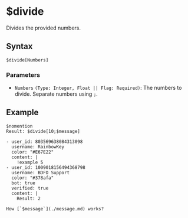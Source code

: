 # $divide
Divides the provided numbers.

## Syntax
```
$divide[Numbers]
```

### Parameters
- `Numbers` `(Type: Integer, Float || Flag: Required)`: The numbers to divide. Separate numbers using `;`.

## Example
```
$nomention
Result: $divide[10;$message]
```

```discord yaml
- user_id: 803569638084313098
  username: RainbowKey
  color: "#E67E22"
  content: |
    !example 5
- user_id: 1009018156494368798
  username: BDFD Support
  color: "#378afa"
  bot: true
  verified: true
  content: |
    Result: 2
```

```admonish question title="What is this?"
How [`$message`](./message.md) works?
```
